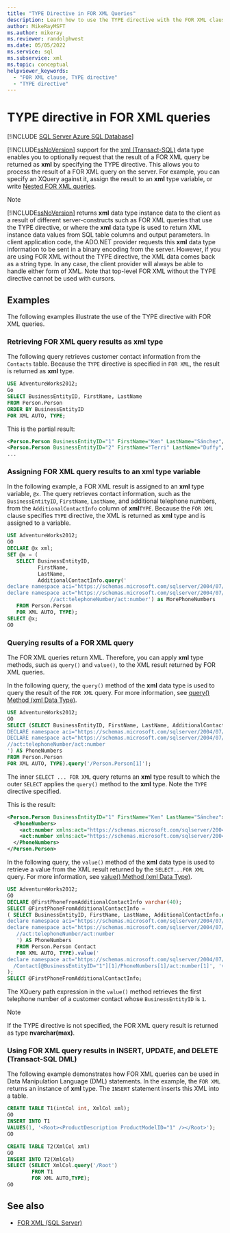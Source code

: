 ```yaml
---
title: "TYPE Directive in FOR XML Queries"
description: Learn how to use the TYPE directive with the FOR XML clause to request that the result of a query be returned as XML data.
author: MikeRayMSFT
ms.author: mikeray
ms.reviewer: randolphwest
ms.date: 05/05/2022
ms.service: sql
ms.subservice: xml
ms.topic: conceptual
helpviewer_keywords:
  - "FOR XML clause, TYPE directive"
  - "TYPE directive"
---
```

# TYPE directive in FOR XML queries

[!INCLUDE [SQL Server Azure SQL Database](../../includes/applies-to-version/sql-asdb-asdbmi.md)]

[!INCLUDE[ssNoVersion](../../includes/ssnoversion-md.md)] support for the [xml &#40;Transact-SQL&#41;](../../t-sql/xml/xml-transact-sql.md) data type enables you to optionally request that the result of a FOR XML query be returned as **xml** by specifying the TYPE directive. This allows you to process the result of a FOR XML query on the server. For example, you can specify an XQuery against it, assign the result to an **xml** type variable, or write [Nested FOR XML queries](../../relational-databases/xml/use-nested-for-xml-queries.md).

> [!NOTE]  
> [!INCLUDE[ssNoVersion](../../includes/ssnoversion-md.md)] returns **xml** data type instance data to the client as a result of different server-constructs such as FOR XML queries that use the TYPE directive, or where the **xml** data type is used to return XML instance data values from SQL table columns and output parameters. In client application code, the ADO.NET provider requests this **xml** data type information to be sent in a binary encoding from the server. However, if you are using FOR XML without the TYPE directive, the XML data comes back as a string type. In any case, the client provider will always be able to handle either form of XML. Note that top-level FOR XML without the TYPE directive cannot be used with cursors.

## Examples

The following examples illustrate the use of the TYPE directive with FOR XML queries.

### Retrieving FOR XML query results as xml type

The following query retrieves customer contact information from the `Contacts` table. Because the `TYPE` directive is specified in `FOR XML`, the result is returned as **xml** type.

```sql
USE AdventureWorks2012;
Go
SELECT BusinessEntityID, FirstName, LastName
FROM Person.Person
ORDER BY BusinessEntityID
FOR XML AUTO, TYPE;
```

This is the partial result:

```xml
<Person.Person BusinessEntityID="1" FirstName="Ken" LastName="Sánchez"/>
<Person.Person BusinessEntityID="2" FirstName="Terri" LastName="Duffy"/>
...
```

### Assigning FOR XML query results to an xml type variable

In the following example, a FOR XML result is assigned to an **xml** type variable, `@x`. The query retrieves contact information, such as the `BusinessEntityID`, `FirstName`, `LastName`, and additional telephone numbers, from the `AdditionalContactInfo` column of **xml**`TYPE`. Because the `FOR XML` clause specifies `TYPE` directive, the XML is returned as **xml** type and is assigned to a variable.

```sql
USE AdventureWorks2012;
GO
DECLARE @x xml;
SET @x = (
   SELECT BusinessEntityID,
          FirstName,
          LastName,
          AdditionalContactInfo.query('
declare namespace aci="https://schemas.microsoft.com/sqlserver/2004/07/adventure-works/ContactInfo";
declare namespace act="https://schemas.microsoft.com/sqlserver/2004/07/adventure-works/ContactTypes";
              //act:telephoneNumber/act:number') as MorePhoneNumbers
   FROM Person.Person
   FOR XML AUTO, TYPE);
SELECT @x;
GO
```

### Querying results of a FOR XML query

The FOR XML queries return XML. Therefore, you can apply **xml** type methods, such as `query()` and `value()`, to the XML result returned by FOR XML queries.

In the following query, the `query()` method of the **xml** data type is used to query the result of the `FOR XML` query. For more information, see [query&#40;&#41; Method &#40;xml Data Type&#41;](../../t-sql/xml/query-method-xml-data-type.md).

```sql
USE AdventureWorks2012;
GO
SELECT (SELECT BusinessEntityID, FirstName, LastName, AdditionalContactInfo.query('
DECLARE namespace aci="https://schemas.microsoft.com/sqlserver/2004/07/adventure-works/ContactInfo";
DECLARE namespace act="https://schemas.microsoft.com/sqlserver/2004/07/adventure-works/ContactTypes";
//act:telephoneNumber/act:number
') AS PhoneNumbers
FROM Person.Person
FOR XML AUTO, TYPE).query('/Person.Person[1]');
```

The inner `SELECT ... FOR XML` query returns an **xml** type result to which the outer `SELECT` applies the `query()` method to the **xml** type. Note the `TYPE` directive specified.

This is the result:

```xml
<Person.Person BusinessEntityID="1" FirstName="Ken" LastName="Sánchez">
  <PhoneNumbers>
    <act:number xmlns:act="https://schemas.microsoft.com/sqlserver/2004/07/adventure-works/ContactTypes">111-111-1111</act:number>
    <act:number xmlns:act="https://schemas.microsoft.com/sqlserver/2004/07/adventure-works/ContactTypes">112-111-1111</act:number>
  </PhoneNumbers>
</Person.Person>
```

In the following query, the `value()` method of the **xml** data type is used to retrieve a value from the XML result returned by the `SELECT...FOR XML` query. For more information, see [value&#40;&#41; Method &#40;xml Data Type&#41;](../../t-sql/xml/value-method-xml-data-type.md).

```sql
USE AdventureWorks2012;
GO
DECLARE @FirstPhoneFromAdditionalContactInfo varchar(40);
SELECT @FirstPhoneFromAdditionalContactInfo =
( SELECT BusinessEntityID, FirstName, LastName, AdditionalContactInfo.query('
declare namespace aci="https://schemas.microsoft.com/sqlserver/2004/07/adventure-works/ContactInfo";
declare namespace act="https://schemas.microsoft.com/sqlserver/2004/07/adventure-works/ContactTypes";
   //act:telephoneNumber/act:number
   ') AS PhoneNumbers
   FROM Person.Person Contact
   FOR XML AUTO, TYPE).value('
declare namespace act="https://schemas.microsoft.com/sqlserver/2004/07/adventure-works/ContactTypes";
  /Contact[@BusinessEntityID="1"][1]/PhoneNumbers[1]/act:number[1]', 'varchar(40)'
);
SELECT @FirstPhoneFromAdditionalContactInfo;
```

The XQuery path expression in the `value()` method retrieves the first telephone number of a customer contact whose `BusinessEntityID` is `1`.

> [!NOTE]
> If the TYPE directive is not specified, the FOR XML query result is returned as type **nvarchar(max)**.

### Using FOR XML query results in INSERT, UPDATE, and DELETE (Transact-SQL DML)

The following example demonstrates how FOR XML queries can be used in Data Manipulation Language (DML) statements. In the example, the `FOR XML` returns an instance of **xml** type. The `INSERT` statement inserts this XML into a table.

```sql
CREATE TABLE T1(intCol int, XmlCol xml);
GO
INSERT INTO T1
VALUES(1, '<Root><ProductDescription ProductModelID="1" /></Root>');
GO

CREATE TABLE T2(XmlCol xml)
GO
INSERT INTO T2(XmlCol)
SELECT (SELECT XmlCol.query('/Root')
        FROM T1
        FOR XML AUTO,TYPE);
GO
```

## See also

- [FOR XML &#40;SQL Server&#41;](../../relational-databases/xml/for-xml-sql-server.md)
